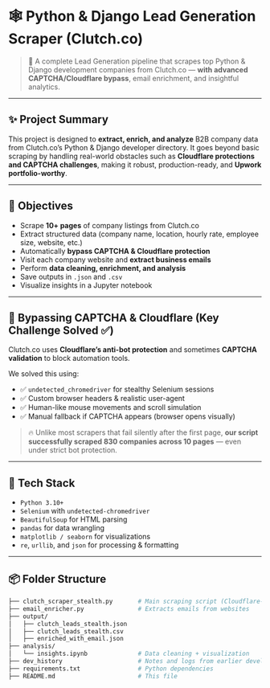 # 🕸️ Python & Django Lead Generation Scraper (Clutch.co)

> 🚀 A complete Lead Generation pipeline that scrapes top Python & Django development companies from Clutch.co — **with advanced CAPTCHA/Cloudflare bypass**, email enrichment, and insightful analytics.

---

## ✨ Project Summary

This project is designed to **extract, enrich, and analyze** B2B company data from Clutch.co’s Python & Django developer directory. It goes beyond basic scraping by handling real-world obstacles such as **Cloudflare protections and CAPTCHA challenges**, making it robust, production-ready, and **Upwork portfolio-worthy**.

---

## 🎯 Objectives

- Scrape **10+ pages** of company listings from Clutch.co
- Extract structured data (company name, location, hourly rate, employee size, website, etc.)
- Automatically **bypass CAPTCHA & Cloudflare protection**
- Visit each company website and **extract business emails**
- Perform **data cleaning, enrichment, and analysis**
- Save outputs in `.json` and `.csv`
- Visualize insights in a Jupyter notebook

---

## 🔐 Bypassing CAPTCHA & Cloudflare (Key Challenge Solved ✅)

Clutch.co uses **Cloudflare’s anti-bot protection** and sometimes **CAPTCHA validation** to block automation tools.

We solved this using:

- ✅ `undetected_chromedriver` for stealthy Selenium sessions
- ✅ Custom browser headers & realistic user-agent
- ✅ Human-like mouse movements and scroll simulation
- ✅ Manual fallback if CAPTCHA appears (browser opens visually)

> 🔥 Unlike most scrapers that fail silently after the first page, **our script successfully scraped 830 companies across 10 pages** — even under strict bot protection.

---

## 🧩 Tech Stack

- `Python 3.10+`
- `Selenium` with `undetected-chromedriver`
- `BeautifulSoup` for HTML parsing
- `pandas` for data wrangling
- `matplotlib / seaborn` for visualizations
- `re`, `urllib`, and `json` for processing & formatting

---

## 📦 Folder Structure

```bash
├── clutch_scraper_stealth.py       # Main scraping script (Cloudflare-safe)
├── email_enricher.py               # Extracts emails from websites
├── output/
│   ├── clutch_leads_stealth.json
│   ├── clutch_leads_stealth.csv
│   ├── enriched_with_email.json
├── analysis/
│   └── insights.ipynb              # Data cleaning + visualization
├── dev_history                     # Notes and logs from earlier development phases
├── requirements.txt                # Python dependencies
├── README.md                       # This file

